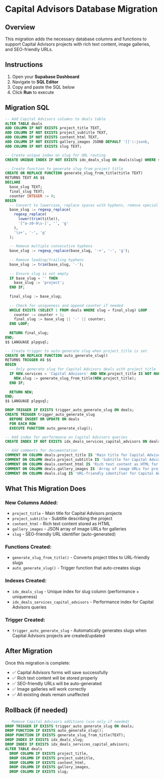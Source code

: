 # Capital Advisors Database Migration

## Overview
This migration adds the necessary database columns and functions to support Capital Advisors projects with rich text content, image galleries, and SEO-friendly URLs.

## Instructions
1. Open your **Supabase Dashboard**
2. Navigate to **SQL Editor**
3. Copy and paste the SQL below
4. Click **Run** to execute

## Migration SQL

```sql
-- Add Capital Advisors columns to deals table
ALTER TABLE deals 
ADD COLUMN IF NOT EXISTS project_title TEXT,
ADD COLUMN IF NOT EXISTS project_subtitle TEXT,
ADD COLUMN IF NOT EXISTS content_html TEXT,
ADD COLUMN IF NOT EXISTS gallery_images JSONB DEFAULT '[]'::jsonb,
ADD COLUMN IF NOT EXISTS slug TEXT;

-- Create unique index on slug for URL routing
CREATE UNIQUE INDEX IF NOT EXISTS idx_deals_slug ON deals(slug) WHERE slug IS NOT NULL;

-- Create function to generate slug from project title
CREATE OR REPLACE FUNCTION generate_slug_from_title(title TEXT)
RETURNS TEXT AS $$
DECLARE
  base_slug TEXT;
  final_slug TEXT;
  counter INTEGER := 0;
BEGIN
  -- Convert to lowercase, replace spaces with hyphens, remove special chars
  base_slug := regexp_replace(
    regexp_replace(
      lower(trim(title)),
      '[^a-z0-9\s-]', '', 'g'
    ),
    '\s+', '-', 'g'
  );
  
  -- Remove multiple consecutive hyphens
  base_slug := regexp_replace(base_slug, '-+', '-', 'g');
  
  -- Remove leading/trailing hyphens
  base_slug := trim(base_slug, '-');
  
  -- Ensure slug is not empty
  IF base_slug = '' THEN
    base_slug := 'project';
  END IF;
  
  final_slug := base_slug;
  
  -- Check for uniqueness and append counter if needed
  WHILE EXISTS (SELECT 1 FROM deals WHERE slug = final_slug) LOOP
    counter := counter + 1;
    final_slug := base_slug || '-' || counter;
  END LOOP;
  
  RETURN final_slug;
END;
$$ LANGUAGE plpgsql;

-- Create trigger to auto-generate slug when project_title is set
CREATE OR REPLACE FUNCTION auto_generate_slug()
RETURNS TRIGGER AS $$
BEGIN
  -- Only generate slug for Capital Advisors deals with project_title
  IF NEW.services = 'Capital Advisors' AND NEW.project_title IS NOT NULL AND (NEW.slug IS NULL OR (OLD.project_title IS NULL OR OLD.project_title != NEW.project_title)) THEN
    NEW.slug := generate_slug_from_title(NEW.project_title);
  END IF;
  
  RETURN NEW;
END;
$$ LANGUAGE plpgsql;

DROP TRIGGER IF EXISTS trigger_auto_generate_slug ON deals;
CREATE TRIGGER trigger_auto_generate_slug
  BEFORE INSERT OR UPDATE ON deals
  FOR EACH ROW
  EXECUTE FUNCTION auto_generate_slug();

-- Add index for performance on Capital Advisors queries
CREATE INDEX IF NOT EXISTS idx_deals_services_capital_advisors ON deals(services) WHERE services = 'Capital Advisors';

-- Add comments for documentation
COMMENT ON COLUMN deals.project_title IS 'Main title for Capital Advisors projects';
COMMENT ON COLUMN deals.project_subtitle IS 'Subtitle for Capital Advisors projects';
COMMENT ON COLUMN deals.content_html IS 'Rich text content as HTML for Capital Advisors projects';
COMMENT ON COLUMN deals.gallery_images IS 'Array of image URLs for project galleries';
COMMENT ON COLUMN deals.slug IS 'URL-friendly identifier for Capital Advisors projects';
```

## What This Migration Does

### New Columns Added:
- `project_title` - Main title for Capital Advisors projects
- `project_subtitle` - Subtitle describing the project
- `content_html` - Rich text content stored as HTML
- `gallery_images` - JSON array of image URLs for galleries
- `slug` - SEO-friendly URL identifier (auto-generated)

### Functions Created:
- `generate_slug_from_title()` - Converts project titles to URL-friendly slugs
- `auto_generate_slug()` - Trigger function that auto-creates slugs

### Indexes Created:
- `idx_deals_slug` - Unique index for slug column (performance + uniqueness)
- `idx_deals_services_capital_advisors` - Performance index for Capital Advisors queries

### Trigger Created:
- `trigger_auto_generate_slug` - Automatically generates slugs when Capital Advisors projects are created/updated

## After Migration
Once this migration is complete:
- ✅ Capital Advisors forms will save successfully
- ✅ Rich text content will be stored properly
- ✅ SEO-friendly URLs will be auto-generated
- ✅ Image galleries will work correctly
- ✅ All existing deals remain unaffected

## Rollback (if needed)
```sql
-- Remove Capital Advisors additions (use only if needed)
DROP TRIGGER IF EXISTS trigger_auto_generate_slug ON deals;
DROP FUNCTION IF EXISTS auto_generate_slug();
DROP FUNCTION IF EXISTS generate_slug_from_title(TEXT);
DROP INDEX IF EXISTS idx_deals_slug;
DROP INDEX IF EXISTS idx_deals_services_capital_advisors;
ALTER TABLE deals 
  DROP COLUMN IF EXISTS project_title, 
  DROP COLUMN IF EXISTS project_subtitle, 
  DROP COLUMN IF EXISTS content_html, 
  DROP COLUMN IF EXISTS gallery_images, 
  DROP COLUMN IF EXISTS slug;
```